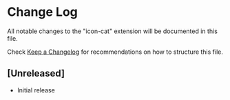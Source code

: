 # Change Log

All notable changes to the "icon-cat" extension will be documented in this file.

Check [Keep a Changelog](http://keepachangelog.com/) for recommendations on how to structure this file.

## [Unreleased]

- Initial release